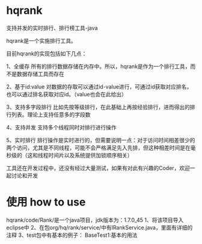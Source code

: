# hqrank
支持并发的实时排行、排行榜工具-java

hqrank是一个实施排行工具。

目前hqrank的实现包括如下几点：

1、全缓存
所有的排行数据存储在内存中。所以，hqrank是作为一个排行工具，而不是数据存储工具而存在

2、基于id:value
对数据的存取可以通过id-value进行，可通过id获取对应排名，也可以通过排名获取对应id。（value也会在此给出）

3、支持多字段排行
比如先按等级排行，在此基础上再按经验排行，进而得出的排行列表。理论上支持任意多的字段数

4、支持并发
支持多个线程同时对排行进行操作

5、实时排行
排行操作是实时进行的，但需要说明一点：对于访问时间相差很少的两个访问，尤其是不同线程，可能不会严格满足先入先排，但这种相差时间是在毫秒级的（这和线程时间片以及系统提供加锁顺序相关）


工具还在开发过程中，还没有经过大量测试，如果有对此有兴趣的Coder，欢迎一起讨论和开发

#  使用 how to use

hqrank/code/Rank/是一个java项目，jdk版本为：1.7.0_45
1、将该项目导入eclipse中
2、在包org/hq/rank/service/中有IRankService.java，里面有详细的注释
3、test包中有基本的例子：
BaseTest1:基本的用法

